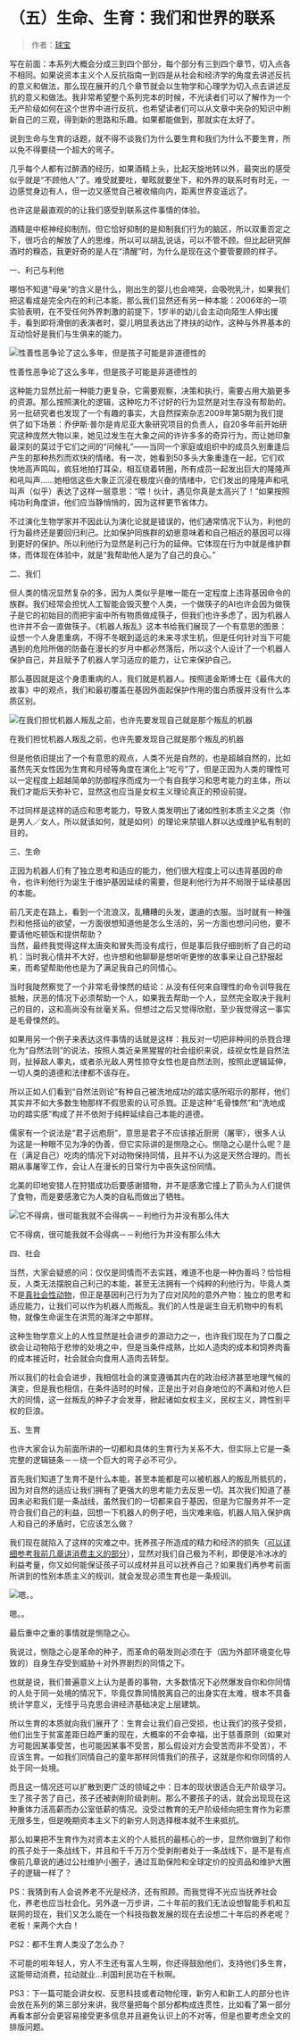 # （五）生命、生育：我们和世界的联系

> 作者：[球宝](https://www.douban.com/people/saobing/)

写在前面：本系列大概会分成三到四个部分，每个部分有三到四个章节，切入点各不相同。如果说资本主义个人反抗指南一到四是从社会和经济学的角度去讲述反抗的意义和做法，那么现在展开的几个章节就会以生物学和心理学为切入点去讲述反抗的意义和做法。我非常希望整个系列完本的时候，不光读者们可以了解作为一个无产阶级如何在这个世界中进行反抗，也希望读者们可以从文章中夹杂的知识中刷新自己的三观，得到新的思路和乐趣。如果都能做到，那就实在太好了。  

说到生命与生育的话题，就不得不谈我们为什么要生育和我们为什么不要生育，所以免不得要绕一个超大的弯子。  

几乎每个人都有过醉酒的经历，如果酒精上头，比起天旋地转以外，最突出的感受似乎就是“不顾他人”了。难受就要吐，晕眩就要坐下，和外界的联系时有时无，一边感觉身边有人，但一边又感觉自己被收缩向内，距离世界变遥远了。  

也许这是最直观的的让我们感受到联系这件事情的体验。  

酒精是中枢神经抑制剂，但它恰好抑制的是抑制我们行为的脑区，所以双重否定之下，很巧合的解放了人的思维，所以可以胡乱说话，可以不管不顾。但比起研究醉酒时的糗态，我更好奇的是人在“清醒”时，为什么是现在这个要管要顾的样子。  

一、利己与利他  

哪怕不知道“母亲”的含义是什么，刚出生的婴儿也会啼哭，会吸吮乳汁，如果我们把这看成是完全内在的利己本能，那么我们显然还有另一种本能：2006年的一项实验表明，在不受任何外界刺激的前提下，1岁半的幼儿会主动向陌生人伸出援手，看到即将滑倒的表演者时，婴儿明显表达出了搀扶的动作，这种与外界基本的互动恰好是我们与生俱来的能力。  


![性善性恶争论了这么多年，但是孩子可能是非道德性的](https://img3.doubanio.com/view/note/large/public/p37223720.jpg)

性善性恶争论了这么多年，但是孩子可能是非道德性的



这种能力显然比前一种能力更复杂，它需要观察，决策和执行，需要占用大脑更多的资源。那么按照演化的逻辑，这种吃力不讨好的行为显然是对生存没有帮助的。另一批研究者也发现了一个有趣的事实，大自然探索杂志2009年第5期为我们提供了如下场景：乔伊斯·普尔是肯尼亚大象研究项目的负责人，自20多年前开始研究这种庞然大物以来，她见过发生在大象之间的许许多多的奇异行为，而让她印象最深刻的莫过于它们之间的“问候礼”——当同一个家庭或组织中的成员久别重逢后产生的那种热烈而欢快的情绪。有一次，她看到50多头大象重逢在一起，它们欢快地高声鸣叫，疯狂地拍打耳朵，相互绕着转圈，所有成员一起发出巨大的隆隆声和吼叫声……她相信这些大象正沉浸在极度兴奋的情绪中，它们发出的隆隆声和吼叫声（似乎）表达了这样一层意思：“喂！伙计，遇见你真是太高兴了！”如果按照纯功利角度讲，他们应当静悄悄的，因为这样更节省体力。  

不过演化生物学家并不因此认为演化论就是错误的，他们通常情况下认为，利他的行为最终还是要回归利己。比如保护同族群的幼崽意味着和自己相近的基因可以得到更好的保护。所以利他行为显然是利己行为的延伸。它体现在行为中就是维护群体，而体现在体验中，就是“我帮助他人是为了自己的良心。”  

二、我们  

但人类的情况显然复杂的多，因为人类似乎是唯一能在一定程度上违背基因命令的族群。我们经常会担忧人工智能会毁灭整个人类，一个做筷子的AI也许会因为做筷子是它的初始目的而把宇宙中所有物质做成筷子，但我们也许多虑了，因为机器人也许并不会一直做筷子。《机器人叛乱》这本书给我们展现了一个有意思的图景：设想一个人身患重病，不得不冬眠到遥远的未来寻求生机，但是任何针对当下可能遇到的危险所做的防备在漫长的岁月中都必然落后，所以这个人设计了一个机器人保护自己，并且赋予了机器人学习适应的能力，让它来保护自己。  

那么基因就是这个身患重病的人，我们就是机器人。按照道金斯博士在《最伟大的故事》中的观点，我们和最初覆盖在基因外面起保护作用的蛋白质膜并没有什么本质区别。  


![在我们担忧机器人叛乱之前，也许先要发现自己就是那个叛乱的机器](https://img2.doubanio.com/view/note/large/public/p37223793.jpg)

在我们担忧机器人叛乱之前，也许先要发现自己就是那个叛乱的机器



但是他依旧提出了一个有意思的观点，人类不光是自然的，也是超越自然的，比如虽然先天女性因为生育和月经等角度在演化上“吃亏”了，但是正因为人类的理性可以一定程度上超越简单的防御程序而成为一个有自我学习和思考能力的主体，所以我们才能后天弥补它，显然这也应当是女权主义理论真正的预设前提。  

不过同样是这样的适应和思考能力，导致人类发明出了诸如性别本质主义之类（你是男人／女人，所以就该如何，就是如何）的理论来禁锢人群以达成维护私有制的目的。  

三、生命  

正因为机器人们有了独立思考和适应的能力，他们很大程度上可以违背基因的命令，也许利他行为诞生于维护基因延续的需要，但是利他行为并不局限于延续基因的本能。  

前几天走在路上，看到一个流浪汉，乱糟糟的头发，邋遢的衣服。当时就有一种强烈和他搭讪的欲望，一方面很想知道他是怎么生活的，另一方面也想问问他，要不要请他吃顿饭和提供帮助？  
当然，最终我觉得这样太唐突和冒失而没有成行，但是事后我仔细剖析了自己的动机：当时我心情并不大好，也许想和他聊聊是想听听更惨的故事来让自己舒服起来，而希望帮助他也是为了满足我自己的同情心。  

当时我陡然察觉了一个非常毛骨悚然的结论：从没有任何来自理性的命令训导我在抵触，厌恶的情况下必须帮助一个人，如果我去帮助一个人，显然完全取决于我利己的目的，这和高尚没有丝毫关系。但想过之后又觉得欣慰，至少我觉得这一事实是毛骨悚然的。  

如果用另一个例子来表达这件事情的话就是这样：我反对一切把非种间的杀戮合理化为“自然法则”的说法，按照人类近亲黑猩猩的社会组织来说，歧视女性是自然法则，扯掉敌人睾丸，或者杀光敌人男性掠夺女性也是自然法则，按照此逻辑延伸，一切人类的道德和法律都不该存在。  

所以正如人们看到“自然法则论”有种自己被洗地成功的踏实感所昭示的那样，他们其实并不如大多数生物那样不假思索的认可杀戮。正是这种“毛骨悚然”和“洗地成功的踏实感”构成了并不依附于纯粹延续自己本能的道德。  

儒家有一个说法是“君子远庖厨”，意思是君子不应该接近厨房（屠宰），很多人认为这是一种眼不见为净的伪善，但它实际讲的是恻隐之心。恻隐之心是什么呢？是在（满足自己）吃肉的情况下对动物保持同情，且并不认为这是天然合理的。而长期从事屠宰工作，会让人在漫长的日常行为中丧失这份同情。  

北美的印地安猎人在狩猎成功后要感谢猎物，并不是感激它撞上了箭头为人们提供了食物，而是要感激它为人类的自私而做出了牺牲。  

![它不得病，很可能我就不会得病－－利他行为并没有那么伟大](https://img9.doubanio.com/view/note/large/public/p37223856.jpg)

它不得病，很可能我就不会得病－－利他行为并没有那么伟大



四、社会  

当然，大家会疑惑的问：仅仅是同情而不去实践，难道不也是一种伪善吗？恰恰相反，人类无法摆脱自己利己的本能，甚至无法拥有一个纯粹的利他行为，毕竟人类不是[真社会性动物](http://baike.baidu.com/link?url=AM2SDrknY3ZVUQmA3isOkiv1t49IpQimcDIxW8Q1hOqYBhkBF3Kr7OfN9-3TUG56gdYRg2550HYOxaezeWuSzq)，但正是基因利己行为为了应对风险的意外产物：独立的思考和适应能力，让我们可以作为机器人而叛乱。我们的人性是诞生自无机物中的有机物，就像生命诞生在洪荒的海洋之中那样。  

这种生物学意义上的人性显然是社会进步的源动力之一，也许我们现在为了口腹之欲会让动物陷于悲惨的处境之中，但是当条件成熟，比如人造肉的成本和饲养肉畜的成本接近时，社会就会向食用人造肉去转型。  

所以我们的社会会进步，我相信社会的演变遵循其内在的政治经济甚至地理气候的演变，但是我也相信，在条件适时的时候，正是出于对自身地位的不满和对他人巨大的同情，这一丝叛乱的种子才会发芽，掀起诸如女权主义，民权主义，跨性别平权的巨浪。  

五、生育  

也许大家会认为前面所讲的一切都和具体的生育行为关系不大，但实际上它是一条完整的逻辑链条－－绕一个巨大的弯子必不可少。  

首先我们知道了生育不是什么本能，甚至本能都是可以被机器人的叛乱所抵抗的，因为对自然的适应让我们拥有了更强大的思考能力去反思一切。其次我们知道了基因未必和我们是一条战线，虽然我们的一切都来自于基因，但是为它服务并不一定符合我们自己的利益，回想一下机器人的例子吧，当灾难来临，机器人陷入保护病人和自己的矛盾时，它应该怎么做？  

我们现在就陷入了这样的灾难之中。抚养孩子所造成的精力和经济的损失（[可以详细参考我前几章讲消费主义的部分](https://www.douban.com/note/578752032/)），显然对我们自己极为不利，即便是冷冰冰的利益考量，你又如何能保证孩子可以成材并且可以抚养自己？如果我们再参考前面所讲到的性别本质主义的规训，就会发现必须生育也是一条规训。  

![嗯。。](https://img3.doubanio.com/view/note/large/public/p37223881.jpg)

嗯。。



最后重中之重的事情就是恻隐之心。  

我说过，恻隐之心是革命的种子，而革命的萌发则必须在于（因为外部环境变化导致的）自身生存受到威胁＋对外界剧烈的同情之下。  

也就是说，我们普遍意义上认为是善的事物，大多数情况下必然爆发自你和你同情的人处于同一处境的情况下，毕竟仅靠同情脱离自己的出身实在太难，根本不具备统计学意义，无怪乎马克思会讲经济基础决定上层建筑。  

所以生育的本质就向我们展开了：生育会让我们自己受损，也让我们的孩子受损，他们出生于贫富差距日趋严重的现在，大概率的不会幸福，出于慈善原则（如果对方可能因某事受苦，也可能因某事不受苦，那么假设对方会受苦而非不受苦），不应该生育。一如我们同情自己的童年那样同情我们的孩子，这就是你和你同情的人处于同一处境。  

而且这一情况还可以扩散到更广泛的领域之中：日本的现状很适合无产阶级学习。生了孩子苦了自己，孩子还被剥削阶级剥削。那么不要孩子的话，就会出现现在这种重体力活高薪而办公室低薪的情况。没受过教育的无产阶级倾向把生育作为彩票无限多生，但是晚期资本主义下的新穷人则选择根本就不生来抵抗。  

那么如果把不生育作为对资本主义的个人抵抗的最核心的一步，显然你做到了和你的孩子处于一条战线下，并且和千千万万个受剥削者处于一条战线下，是不是有点像前几章说的通过公社维护小圈子，通过互助保险和全球定价的投资品和维护大圈子的逻辑一样了？  

PS：我猜到有人会说养老不光是经济，还有照顾。而我觉得不光应当抚养社会化，养老也应当社会化。另外退一万步讲，二十年前的我们无法设想智能手机和互联网的现在，我们又怎么能在一个科技指数发展的现在去设想二十年后的养老呢？老板！来两个大白！  

PS2：都不生育人类没了怎么办？  

不可能的啦年轻人，穷人不生还有富人生啊，你还得鼓励他们，支持他们多生育，这能带动消费，拉动就业…利国利民功在千秋啊。  

PS3：下一篇可能会讲女权、反思科技或者动物伦理，新穷人和新工人的部分也许会放在系列的第三部分来讲，我尽量把每个部分都构成连贯性，比如看了第一部分再看本部分会更容易接受更多信息并且避免认识上的不对等，但是也要考虑全文的排版问题。